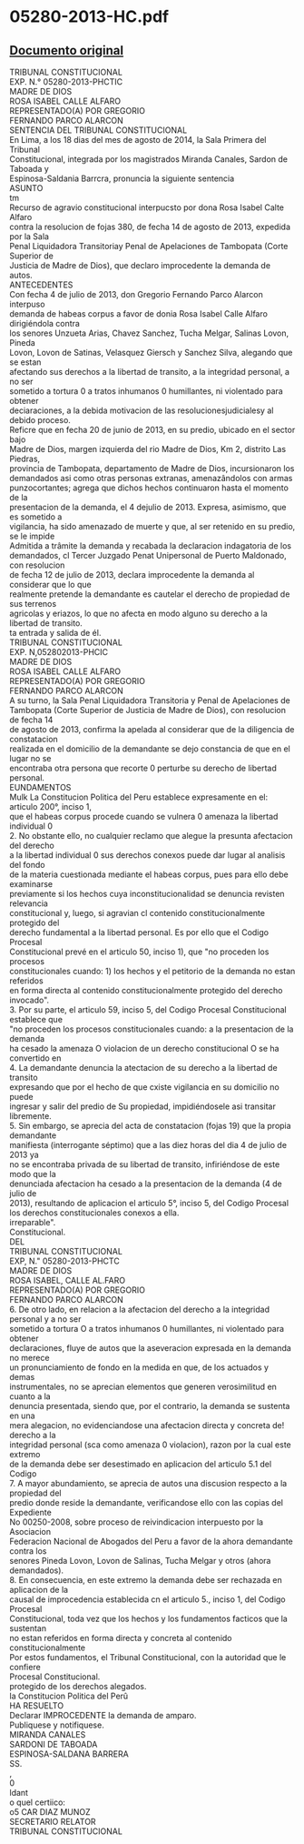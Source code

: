 
05280-2013-HC.pdf
=================
  
[Documento original](https://tc.gob.pe/jurisprudencia/2014/05280-2013-HC.pdf)  
---  
TRIBUNAL CONSTITUCIONAL  
EXP. N.° 05280-2013-PHCTIC  
MADRE DE DIOS  
ROSA ISABEL CALLE ALFARO  
REPRESENTADO(A) POR GREGORIO  
FERNANDO PARCO ALARCON  
SENTENCIA DEL TRIBUNAL CONSTITUCIONAL  
En Lima, a los 18 dias del mes de agosto de 2014, la Sala Primera del Tribunal  
Constitucional, integrada por los magistrados Miranda Canales, Sardon de Taboada y  
Espinosa-Saldania Barrcra, pronuncia la siguiente sentencia  
ASUNTO  
tm  
Recurso de agravio constitucional interpucsto por dona Rosa Isabel Calte Alfaro  
contra la resolucion de fojas 380, de fecha 14 de agosto de 2013, expedida por la Sala  
Penal Liquidadora Transitoriay Penal de Apelaciones de Tambopata (Corte Superior de  
Justicia de Madre de Dios), que declaro improcedente la demanda de autos.  
ANTECEDENTES  
Con fecha 4 de julio de 2013, don Gregorio Fernando Parco Alarcon interpuso  
demanda de habeas corpus a favor de donia Rosa Isabel Calle Alfaro dirigiéndola contra  
los senores Unzueta Arias, Chavez Sanchez, Tucha Melgar, Salinas Lovon, Pineda  
Lovon, Lovon de Satinas, Velasquez Giersch y Sanchez Silva, alegando que se estan  
afectando sus derechos a la libertad de transito, a la integridad personal, a no ser  
sometido a tortura 0 a tratos inhumanos 0 humillantes, ni violentado para obtener  
deciaraciones, a la debida motivacion de las resolucionesjudicialesy al debido proceso.  
Reficre que en fecha 20 de junio de 2013, en su predio, ubicado en el sector bajo  
Madre de Dios, margen izquierda del rio Madre de Dios, Km 2, distrito Las Piedras,  
provincia de Tambopata, departamento de Madre de Dios, incursionaron los  
demandados asi como otras personas extranas, amenazândolos con armas  
punzocortantes; agrega que dichos hechos continuaron hasta el momento de la  
presentacion de la demanda, el 4 dejulio de 2013. Expresa, asimismo, que es sometido a  
vigilancia, ha sido amenazado de muerte y que, al ser retenido en su predio, se le impide  
Admitida a trâmite la demanda y recabada la declaracion indagatoria de los  
demandados, cl Tercer Juzgado Penat Unipersonal de Puerto Maldonado, con resolucion  
de fecha 12 de julio de 2013, declara improcedente la demanda al considerar que lo que  
realmente pretende la demandante es cautelar el derecho de propiedad de sus terrenos  
agricolas y eriazos, lo que no afecta en modo alguno su derecho a la libertad de transito.  
ta entrada y salida de él.  
TRIBUNAL CONSTITUCIONAL  
EXP. N,052802013-PHCIC  
MADRE DE DIOS  
ROSA ISABEL CALLE ALFARO  
REPRESENTADO(A) POR GREGORIO  
FERNANDO PARCO ALARCON  
A su turno, la Sala Penal Liquidadora Transitoria y Penal de Apelaciones de  
Tambopata (Corte Superior de Justicia de Madre de Dios), con resolucion de fecha 14  
de agosto de 2013, confirma la apelada al considerar que de la diligencia de constatacion  
realizada en el domicilio de la demandante se dejo constancia de que en el lugar no se  
encontraba otra persona que recorte 0 perturbe su derecho de libertad personal.  
EUNDAMENTOS  
Mulk La Constitucion Politica del Peru establece expresamente en el: articulo 200°, inciso 1,  
que el habeas corpus procede cuando se vulnera 0 amenaza la libertad individual 0  
2. No obstante ello, no cualquier reclamo que alegue la presunta afectacion del derecho  
a la libertad individual 0 sus derechos conexos puede dar lugar al analisis del fondo  
de la materia cuestionada mediante el habeas corpus, pues para ello debe examinarse  
previamente si los hechos cuya inconstitucionalidad se denuncia revisten relevancia  
constitucional y, luego, si agravian cl contenido constitucionalmente protegido del  
derecho fundamental a la libertad personal. Es por ello que el Codigo Procesal  
Constitucional prevé en el articulo 50, inciso 1), que "no proceden los procesos  
constitucionales cuando: 1) los hechos y el petitorio de la demanda no estan referidos  
en forma directa al contenido constitucionalmente protegido del derecho invocado".  
3. Por su parte, el articulo 59, inciso 5, del Codigo Procesal Constitucional establece que  
"no proceden los procesos constitucionales cuando: a la presentacion de la demanda  
ha cesado la amenaza O violacion de un derecho constitucional O se ha convertido en  
4. La demandante denuncia la atectacion de su derecho a la libertad de transito  
expresando que por el hecho de que cxiste vigilancia en su domicilio no puede  
ingresar y salir del predio de Su propiedad, impidiéndosele asi transitar libremente.  
5. Sin embargo, se aprecia del acta de constatacion (fojas 19) que la propia demandante  
manifiesta (interrogante séptimo) que a las diez horas del dia 4 de julio de 2013 ya  
no se encontraba privada de su libertad de transito, infiriéndose de este modo que la  
denunciada afectacion ha cesado a la presentacion de la demanda (4 de julio de  
2013), resultando de aplicacion el articulo 5°, inciso 5, del Codigo Procesal  
los derechos constitucionales conexos a ella.  
irreparable".  
Constitucional.  
DEL  
TRIBUNAL CONSTITUCIONAL  
EXP, N." 05280-2013-PHCTC  
MADRE DE DIOS  
ROSA ISABEL, CALLE AL.FARO  
REPRESENTADO(A) POR GREGORIO  
FERNANDO PARCO ALARCON  
6. De otro lado, en relacion a la afectacion del derecho a la integridad personal y a no ser  
sometido a tortura O a tratos inhumanos 0 humillantes, ni violentado para obtener  
declaraciones, fluye de autos que la aseveracion expresada en la demanda no merece  
un pronunciamiento de fondo en la medida en que, de los actuados y demas  
instrumentales, no se aprecian elementos que generen verosimilitud en cuanto a la  
denuncia presentada, siendo que, por el contrario, la demanda se sustenta en una  
mera alegacion, no evidenciandose una afectacion directa y concreta de! derecho a la  
integridad personal (sca como amenaza 0 violacion), razon por la cual este extremo  
de la demanda debe ser desestimado en aplicacion del articulo 5.1 del Codigo  
7. A mayor abundamiento, se aprecia de autos una discusion respecto a la propiedad del  
predio donde reside la demandante, verificandose ello con las copias del Expediente  
No 00250-2008, sobre proceso de reivindicacion interpuesto por la Asociacion  
Federacion Nacional de Abogados del Peru a favor de la ahora demandante contra los  
senores Pineda Lovon, Lovon de Salinas, Tucha Melgar y otros (ahora demandados).  
8. En consecuencia, en este extremo la demanda debe ser rechazada en aplicacion de la  
causal de improcedencia establecida cn el articulo 5., inciso 1, del Codigo Procesal  
Constitucional, toda vez que los hechos y los fundamentos facticos que la sustentan  
no estan referidos en forma directa y concreta al contenido constitucionalmente  
Por estos fundamentos, el Tribunal Constitucional, con la autoridad que le confiere  
Procesal Constitucional.  
protegido de los derechos alegados.  
la Constitucion Politica del Perû  
HA RESUELTO  
Declarar IMPROCEDENTE la demanda de amparo.  
Publiquese y notifiquese.  
MIRANDA CANALES  
SARDONI DE TABOADA  
ESPINOSA-SALDANA BARRERA  
SS.  
,  
0  
ldant  
o quel certiico:  
o5 CAR DIAZ MUNOZ  
SECRETARIO RELATOR  
TRIBUNAL CONSTITUCIONAL